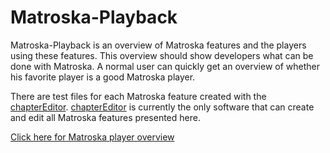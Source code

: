 # Matroska-Playback
Matroska-Playback is an overview of Matroska features and the players using these features. This overview should show developers what can be done with Matroska. A normal user can quickly get an overview of whether his favorite player is a good Matroska player.

There are test files for each Matroska feature created with the [chapterEditor](https://forum.doom9.org/showthread.php?t=169984). [chapterEditor](https://forum.doom9.org/showthread.php?t=169984) is currently the only software that can create and edit all Matroska features presented here.

[Click here for Matroska player overview](src/PlayerOverview.md)